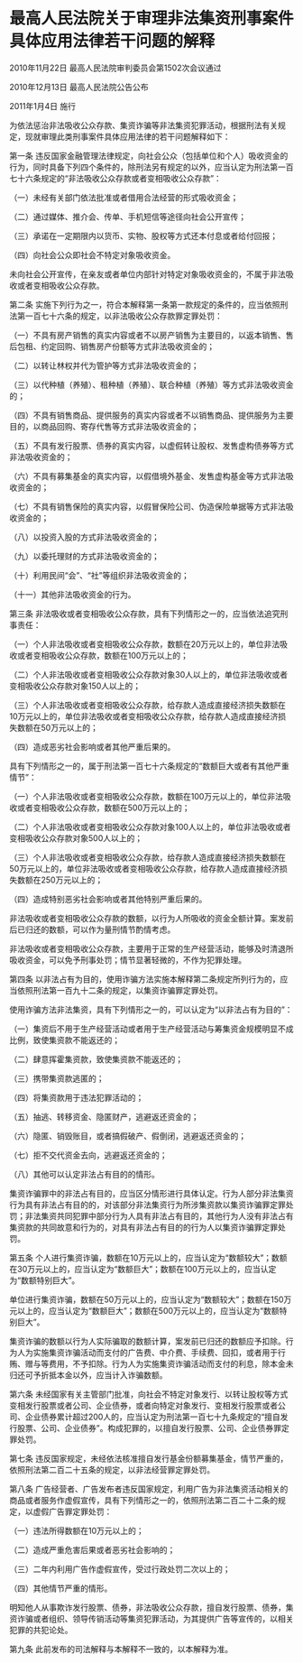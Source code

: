 # 最高人民法院关于审理非法集资刑事案件具体应用法律若干问题的解释

2010年11月22日 最高人民法院审判委员会第1502次会议通过

2010年12月13日 最高人民法院公告公布

2011年1月4日 施行



为依法惩治非法吸收公众存款、集资诈骗等非法集资犯罪活动，根据刑法有关规定，现就审理此类刑事案件具体应用法律的若干问题解释如下：

第一条 违反国家金融管理法律规定，向社会公众（包括单位和个人）吸收资金的行为，同时具备下列四个条件的，除刑法另有规定的以外，应当认定为刑法第一百七十六条规定的“非法吸收公众存款或者变相吸收公众存款”：

（一）未经有关部门依法批准或者借用合法经营的形式吸收资金；

（二）通过媒体、推介会、传单、手机短信等途径向社会公开宣传；

（三）承诺在一定期限内以货币、实物、股权等方式还本付息或者给付回报；

（四）向社会公众即社会不特定对象吸收资金。

未向社会公开宣传，在亲友或者单位内部针对特定对象吸收资金的，不属于非法吸收或者变相吸收公众存款。

第二条 实施下列行为之一，符合本解释第一条第一款规定的条件的，应当依照刑法第一百七十六条的规定，以非法吸收公众存款罪定罪处罚：

（一）不具有房产销售的真实内容或者不以房产销售为主要目的，以返本销售、售后包租、约定回购、销售房产份额等方式非法吸收资金的；

（二）以转让林权并代为管护等方式非法吸收资金的；

（三）以代种植（养殖）、租种植（养殖）、联合种植（养殖）等方式非法吸收资金的；

（四）不具有销售商品、提供服务的真实内容或者不以销售商品、提供服务为主要目的，以商品回购、寄存代售等方式非法吸收资金的；

（五）不具有发行股票、债券的真实内容，以虚假转让股权、发售虚构债券等方式非法吸收资金的；

（六）不具有募集基金的真实内容，以假借境外基金、发售虚构基金等方式非法吸收资金的；

（七）不具有销售保险的真实内容，以假冒保险公司、伪造保险单据等方式非法吸收资金的；

（八）以投资入股的方式非法吸收资金的；

（九）以委托理财的方式非法吸收资金的；

（十）利用民间“会”、“社”等组织非法吸收资金的；

（十一）其他非法吸收资金的行为。

第三条 非法吸收或者变相吸收公众存款，具有下列情形之一的，应当依法追究刑事责任：

（一）个人非法吸收或者变相吸收公众存款，数额在20万元以上的，单位非法吸收或者变相吸收公众存款，数额在100万元以上的；

（二）个人非法吸收或者变相吸收公众存款对象30人以上的，单位非法吸收或者变相吸收公众存款对象150人以上的；

（三）个人非法吸收或者变相吸收公众存款，给存款人造成直接经济损失数额在10万元以上的，单位非法吸收或者变相吸收公众存款，给存款人造成直接经济损失数额在50万元以上的；

（四）造成恶劣社会影响或者其他严重后果的。

具有下列情形之一的，属于刑法第一百七十六条规定的“数额巨大或者有其他严重情节”：

（一）个人非法吸收或者变相吸收公众存款，数额在100万元以上的，单位非法吸收或者变相吸收公众存款，数额在500万元以上的；

（二）个人非法吸收或者变相吸收公众存款对象100人以上的，单位非法吸收或者变相吸收公众存款对象500人以上的；

（三）个人非法吸收或者变相吸收公众存款，给存款人造成直接经济损失数额在50万元以上的，单位非法吸收或者变相吸收公众存款，给存款人造成直接经济损失数额在250万元以上的；

（四）造成特别恶劣社会影响或者其他特别严重后果的。

非法吸收或者变相吸收公众存款的数额，以行为人所吸收的资金全额计算。案发前后已归还的数额，可以作为量刑情节酌情考虑。

非法吸收或者变相吸收公众存款，主要用于正常的生产经营活动，能够及时清退所吸收资金，可以免予刑事处罚；情节显著轻微的，不作为犯罪处理。

第四条 以非法占有为目的，使用诈骗方法实施本解释第二条规定所列行为的，应当依照刑法第一百九十二条的规定，以集资诈骗罪定罪处罚。

使用诈骗方法非法集资，具有下列情形之一的，可以认定为“以非法占有为目的”：

（一）集资后不用于生产经营活动或者用于生产经营活动与筹集资金规模明显不成比例，致使集资款不能返还的；

（二）肆意挥霍集资款，致使集资款不能返还的；

（三）携带集资款逃匿的；

（四）将集资款用于违法犯罪活动的；

（五）抽逃、转移资金、隐匿财产，逃避返还资金的；

（六）隐匿、销毁账目，或者搞假破产、假倒闭，逃避返还资金的；

（七）拒不交代资金去向，逃避返还资金的；

（八）其他可以认定非法占有目的的情形。

集资诈骗罪中的非法占有目的，应当区分情形进行具体认定。行为人部分非法集资行为具有非法占有目的的，对该部分非法集资行为所涉集资款以集资诈骗罪定罪处罚；非法集资共同犯罪中部分行为人具有非法占有目的，其他行为人没有非法占有集资款的共同故意和行为的，对具有非法占有目的的行为人以集资诈骗罪定罪处罚。

第五条 个人进行集资诈骗，数额在10万元以上的，应当认定为“数额较大”；数额在30万元以上的，应当认定为“数额巨大”；数额在100万元以上的，应当认定为“数额特别巨大”。

单位进行集资诈骗，数额在50万元以上的，应当认定为“数额较大”；数额在150万元以上的，应当认定为“数额巨大”；数额在500万元以上的，应当认定为“数额特别巨大”。

集资诈骗的数额以行为人实际骗取的数额计算，案发前已归还的数额应予扣除。行为人为实施集资诈骗活动而支付的广告费、中介费、手续费、回扣，或者用于行贿、赠与等费用，不予扣除。行为人为实施集资诈骗活动而支付的利息，除本金未归还可予折抵本金以外，应当计入诈骗数额。

第六条 未经国家有关主管部门批准，向社会不特定对象发行、以转让股权等方式变相发行股票或者公司、企业债券，或者向特定对象发行、变相发行股票或者公司、企业债券累计超过200人的，应当认定为刑法第一百七十九条规定的“擅自发行股票、公司、企业债券”。构成犯罪的，以擅自发行股票、公司、企业债券罪定罪处罚。

第七条 违反国家规定，未经依法核准擅自发行基金份额募集基金，情节严重的，依照刑法第二百二十五条的规定，以非法经营罪定罪处罚。

第八条 广告经营者、广告发布者违反国家规定，利用广告为非法集资活动相关的商品或者服务作虚假宣传，具有下列情形之一的，依照刑法第二百二十二条的规定，以虚假广告罪定罪处罚：

（一）违法所得数额在10万元以上的；

（二）造成严重危害后果或者恶劣社会影响的；

（三）二年内利用广告作虚假宣传，受过行政处罚二次以上的；

（四）其他情节严重的情形。

明知他人从事欺诈发行股票、债券，非法吸收公众存款，擅自发行股票、债券，集资诈骗或者组织、领导传销活动等集资犯罪活动，为其提供广告等宣传的，以相关犯罪的共犯论处。

第九条 此前发布的司法解释与本解释不一致的，以本解释为准。